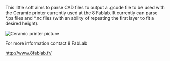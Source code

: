 This little soft aims to parse CAD files to output a .gcode file to be used with the Ceramic printer currently used at the 8 Fablab.
It currently can parse *.ps files and *.nc files (with an ability of repeating the first layer to fit a desired height).

![Ceramic printer picture](http://www.8fablab.fr/images/machines/I3DCeramique.jpg)

For more information contact 8 FabLab

http://www.8fablab.fr/
